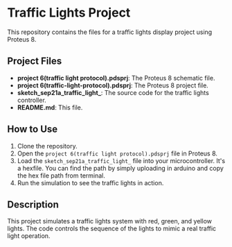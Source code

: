 # Traffic Lights Project

This repository contains the files for a traffic lights display project using Proteus 8.

## Project Files

- **project 6(traffic light protocol).pdsprj**: The Proteus 8 schematic file.
- **project 6(traffic-light-protocol).pdsprj**: The Proteus 8 project file.
- **sketch_sep21a_traffic_light_**: The source code for the traffic lights controller.
- **README.md**: This file.

## How to Use

1. Clone the repository.
2. Open the `project 6(traffic light protocol).pdsprj` file in Proteus 8.
3. Load the `sketch_sep21a_traffic_light_` file into your microcontroller. It's a hexfile. You can find the path by simply uploading in arduino and copy the hex file path from terminal.
4. Run the simulation to see the traffic lights in action.

## Description

This project simulates a traffic lights system with red, green, and yellow lights. The code controls the sequence of the lights to mimic a real traffic light operation.
